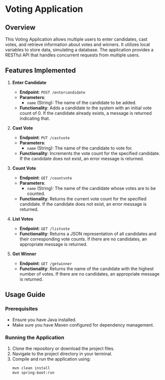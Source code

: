 # Voting Application

## Overview
This Voting Application allows multiple users to enter candidates, cast votes, and retrieve information about votes and winners. It utilizes local variables to store data, simulating a database. The application provides a RESTful API that handles concurrent requests from multiple users.

## Features Implemented
1. **Enter Candidate**
    - **Endpoint**: `POST /entercandidate`
    - **Parameters**:
        - `name` (String): The name of the candidate to be added.
    - **Functionality**: Adds a candidate to the system with an initial vote count of 0. If the candidate already exists, a message is returned indicating that.

2. **Cast Vote**
    - **Endpoint**: `PUT /castvote`
    - **Parameters**:
        - `name` (String): The name of the candidate to vote for.
    - **Functionality**: Increments the vote count for the specified candidate. If the candidate does not exist, an error message is returned.

3. **Count Vote**
    - **Endpoint**: `GET /countvote`
    - **Parameters**:
        - `name` (String): The name of the candidate whose votes are to be counted.
    - **Functionality**: Returns the current vote count for the specified candidate. If the candidate does not exist, an error message is returned.

4. **List Votes**
    - **Endpoint**: `GET /listvote`
    - **Functionality**: Returns a JSON representation of all candidates and their corresponding vote counts. If there are no candidates, an appropriate message is returned.

5. **Get Winner**
    - **Endpoint**: `GET /getwinner`
    - **Functionality**: Returns the name of the candidate with the highest number of votes. If there are no candidates, an appropriate message is returned.

## Usage Guide

### Prerequisites
- Ensure you have Java installed.
- Make sure you have Maven configured for dependency management.

### Running the Application
1. Clone the repository or download the project files.
2. Navigate to the project directory in your terminal.
3. Compile and run the application using:
   ```bash
   mvn clean install
   mvn spring-boot:run
